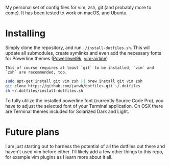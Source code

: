 My personal set of config files for vim, zsh, git (and probably more to come). It has been tested to work on macOS, and Ubuntu.

# Installing

Simply clone the repository, and run `./install-dotfiles.sh`. This will update all submodules, create symlinks and even add the necessary fonts for Powerline themes ([Powerlevel9k](https://github.com/bhilburn/powerlevel9k), [vim-airline](https://github.com/vim-airline/vim-airline))

    This of course requires at least `git` to be installed, `vim` and `zsh` are recommended, too.

```bash
sudo apt-get install git vim zsh || brew install git vim zsh
git clone https://github.com/janwh/dotfiles.git ~/.dotfiles
sh ~/.dotfiles/install-dotfiles.sh
```

To fully utilize the installed powerline font (currently Source Code Pro), you have to adjust the selected font of your Terminal application. On OSX there are Terminal themes included for Solarized Dark and Light.

# Future plans

I am just starting out to harness the potential of all the dotfiles out there and haven't used vim before either. I'll likely add a few other things to this repo, for example vim plugins as I learn more about it all.
